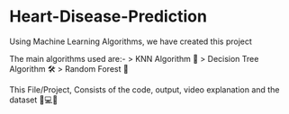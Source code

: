 # Heart-Disease-Prediction 

Using Machine Learning Algorithms, we have created this project

The main algorithms used are:-
    > KNN Algorithm 🔧
    > Decision Tree Algorithm 🛠
    > Random Forest 🌲
    
This File/Project, Consists of the code, output, video explanation and the dataset 📑💻🎥
